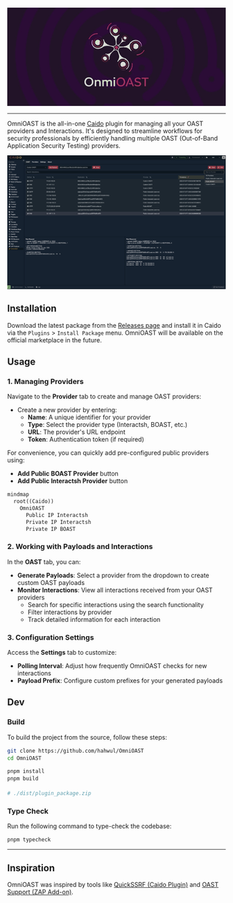 ![](./images/omnioast-banner.jpg)

---

OmniOAST is the all-in-one [Caido](https://caido.io) plugin for managing all your OAST providers and Interactions. It's designed to streamline workflows for security professionals by efficiently handling multiple OAST (Out-of-Band Application Security Testing) providers.

![Showcase](./images/showcase.jpg)

## Installation

Download the latest package from the [Releases page](https://github.com/hahwul/OmniOAST/releases) and install it in Caido via the `Plugins` > `Install Package` menu. OmniOAST will be available on the official marketplace in the future.

## Usage

### 1. Managing Providers

Navigate to the **Provider** tab to create and manage OAST providers:

- Create a new provider by entering:
  - **Name**: A unique identifier for your provider
  - **Type**: Select the provider type (Interactsh, BOAST, etc.)
  - **URL**: The provider's URL endpoint
  - **Token**: Authentication token (if required)

For convenience, you can quickly add pre-configured public providers using:
- **Add Public BOAST Provider** button
- **Add Public Interactsh Provider** button

```mermaid
mindmap
  root((Caido))
    OmniOAST
      Public IP Interactsh
      Private IP Interactsh
      Private IP BOAST
```

### 2. Working with Payloads and Interactions

In the **OAST** tab, you can:

- **Generate Payloads**: Select a provider from the dropdown to create custom OAST payloads
- **Monitor Interactions**: View all interactions received from your OAST providers
  - Search for specific interactions using the search functionality
  - Filter interactions by provider
  - Track detailed information for each interaction

### 3. Configuration Settings

Access the **Settings** tab to customize:

- **Polling Interval**: Adjust how frequently OmniOAST checks for new interactions
- **Payload Prefix**: Configure custom prefixes for your generated payloads

## Dev

### Build

To build the project from the source, follow these steps:

```bash
git clone https://github.com/hahwul/OmniOAST
cd OmniOAST
```

```bash
pnpm install
pnpm build

# ./dist/plugin_package.zip
```

### Type Check

Run the following command to type-check the codebase:

```bash
pnpm typecheck
```

---

## Inspiration

OmniOAST was inspired by tools like [QuickSSRF (Caido Plugin)](https://github.com/caido-community/quickssrf) and [OAST Support (ZAP Add-on)](https://www.zaproxy.org/docs/desktop/addons/oast-support/).
